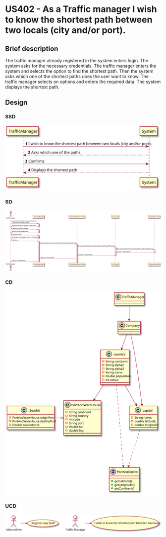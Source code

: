 # US402 - As a Traffic manager I wish to know the shortest path between two locals (city and/or port).


## Brief description

The traffic manager already registered in the system enters login. The system asks for the necessary credentials. The traffic manager enters the system and selects the option to find the shortest path. Then the system asks which
one of the shortest paths does the user want to know. The traffic manager selects on options and enters the 
required data. The system displays the shortest path.

## Design

### SSD

![](US402_SSD.svg)

### SD

![](US402_SD.svg)

### CD

![](US402_CD.svg)

### UCD

![](US402_UCD.svg)